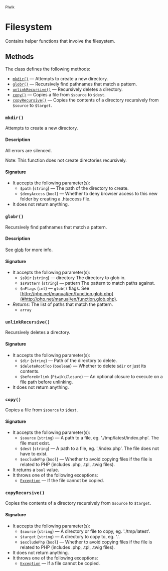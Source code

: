 <small>Piwik</small>

Filesystem
==========

Contains helper functions that involve the filesystem.

Methods
-------

The class defines the following methods:

- [`mkdir()`](#mkdir) &mdash; Attempts to create a new directory.
- [`globr()`](#globr) &mdash; Recursively find pathnames that match a pattern.
- [`unlinkRecursive()`](#unlinkrecursive) &mdash; Recursively deletes a directory.
- [`copy()`](#copy) &mdash; Copies a file from `$source` to `$dest`.
- [`copyRecursive()`](#copyrecursive) &mdash; Copies the contents of a directory recursively from `$source` to `$target`.

<a name="mkdir" id="mkdir"></a>
<a name="mkdir" id="mkdir"></a>
### `mkdir()`

Attempts to create a new directory.

#### Description

All errors are silenced.

Note: This function does not create directories recursively.

#### Signature

- It accepts the following parameter(s):
    - `$path` (`string`) &mdash; The path of the directory to create.
    - `$denyAccess` (`bool`) &mdash; Whether to deny browser access to this new folder by creating a .htaccess file.
- It does not return anything.

<a name="globr" id="globr"></a>
<a name="globr" id="globr"></a>
### `globr()`

Recursively find pathnames that match a pattern.

#### Description

See [glob](#http://php.net/manual/en/function.glob.php) for more info.

#### Signature

- It accepts the following parameter(s):
    - `$sDir` (`string`) &mdash; directory The directory to glob in.
    - `$sPattern` (`string`) &mdash; pattern The pattern to match paths against.
    - `$nFlags` (`int`) &mdash; `glob()` flags. See [http://php.net/manual/en/function.glob.php](#http://php.net/manual/en/function.glob.php).
- _Returns:_ The list of paths that match the pattern.
    - `array`

<a name="unlinkrecursive" id="unlinkrecursive"></a>
<a name="unlinkRecursive" id="unlinkRecursive"></a>
### `unlinkRecursive()`

Recursively deletes a directory.

#### Signature

- It accepts the following parameter(s):
    - `$dir` (`string`) &mdash; Path of the directory to delete.
    - `$deleteRootToo` (`boolean`) &mdash; Whether to delete `$dir` or just its contents.
    - `$beforeUnlink` (`Piwik\Closure`) &mdash; An optional closure to execute on a file path before unlinking.
- It does not return anything.

<a name="copy" id="copy"></a>
<a name="copy" id="copy"></a>
### `copy()`

Copies a file from `$source` to `$dest`.

#### Signature

- It accepts the following parameter(s):
    - `$source` (`string`) &mdash; A path to a file, eg. './tmp/latest/index.php'. The file must exist.
    - `$dest` (`string`) &mdash; A path to a file, eg. './index.php'. The file does not have to exist.
    - `$excludePhp` (`bool`) &mdash; Whether to avoid copying files if the file is related to PHP (includes .php, .tpl, .twig files).
- It returns a `bool` value.
- It throws one of the following exceptions:
    - [`Exception`](http://php.net/class.Exception) &mdash; If the file cannot be copied.

<a name="copyrecursive" id="copyrecursive"></a>
<a name="copyRecursive" id="copyRecursive"></a>
### `copyRecursive()`

Copies the contents of a directory recursively from `$source` to `$target`.

#### Signature

- It accepts the following parameter(s):
    - `$source` (`string`) &mdash; A directory or file to copy, eg. './tmp/latest'.
    - `$target` (`string`) &mdash; A directory to copy to, eg. '.'.
    - `$excludePhp` (`bool`) &mdash; Whether to avoid copying files if the file is related to PHP (includes .php, .tpl, .twig files).
- It does not return anything.
- It throws one of the following exceptions:
    - [`Exception`](http://php.net/class.Exception) &mdash; If a file cannot be copied.

